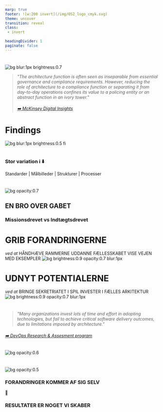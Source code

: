 ```yaml
---
marp: true
footer: ![w:200 invert](/img/OS2_logo_cmyk.svg)
theme: uncover
transition: reveal
class: 
 - invert
 
headingDivider: 1
paginate: false
---
```


#
![bg blur:1px brightness:0.7](https://images.unsplash.com/photo-1515856251934-766e064d7b09?q=80&w=1335&auto=format&fit=crop&ixlib=rb-4.0.3&ixid=M3wxMjA3fDB8MHxwaG90by1wYWdlfHx8fGVufDB8fHx8fA%3D%3D)

> _"The architecture function is often seen as inseparable from essential governance and compliance requirements. However, reducing the role of architecture to a compliance function or separating it from day-to-day operations confines its value to a policing entity or an abstract function in an ivory tower."_
> 
> ###### [:arrow_right: McKinsey Digital Insights](https://www.mckinsey.com/capabilities/mckinsey-digital/our-insights/tech-forward/quantum-technology-use-cases-as-fuel-for-value-in-finance)
<!-- 
Fælleskabet har fået en Enterprise Arkitekt. Både produkterne bestyrelsen og medlemmerne.

- Det skal i blive vant til og det skal produkterne lige vænne sig til.

- Jeg har været inviteret ind i en delmængde af produkterne - ad-hoc

- Jeg har opdaget nogle ting-->
# Findings
![bg blur:1px brightness:0.5 fi](https://images.pexels.com/photos/577585/pexels-photo-577585.jpeg?auto=compress&cs=tinysrgb&w=1260&h=750&dpr=1)

#
### Stor variation i :arrow_down:

Standarder | Målbilleder | Strukturer | Processer
<!-- 
- Produkterne er meget uens og leverandørerne ligeså

- Der anvendes ikke mange fælles standarder eller processer for udvikling eller leverance

- Der er forskellige målbilleder for et sundt produkt er og hvordan man kommer derhen uden egentlige metrikker

- Der arbejdes meget forskelligt med dokumentation og transparens

- Genbrug: Der er ikke meget genbrug, produkterne er samlede omkring enkelte leverandørers ydelser der for det meste leverer store monolitter
-->

#
![bg opacity:0.7](https://images.unsplash.com/photo-1535214650615-40b65942085a?q=80&w=1170&auto=format&fit=crop&ixlib=rb-4.0.3&ixid=M3wxMjA3fDB8MHxwaG90by1wYWdlfHx8fGVufDB8fHx8fA%3D%3D)

## EN BRO OVER GABET

### Missionsdrevet vs Indtægtsdrevet


# GRIB FORANDRINGERNE 
*ved at*
HÅNDHÆVE RAMMERNE
UDDANNE FÆLLESSKABET
VISE VEJEN MED EKSEMPLER
![bg brightness:0.9  opacity:0.7  blur:1px](https://images.unsplash.com/photo-1474631245212-32dc3c8310c6?q=80&w=1324&auto=format&fit=crop&ixlib=rb-4.0.3&ixid=M3wxMjA3fDB8MHxwaG90by1wYWdlfHx8fGVufDB8fHx8fA%3D%3D)


# UDNYT POTENTIALERNE
*ved at*
BRINGE SEKRETRIATET I SPIL
INVESTER I FÆLLES ARKITEKTUR
![bg brightness:0.9  opacity:0.7  blur:1px](https://images.unsplash.com/photo-1544027993-37dbfe43562a?q=80&w=1170&auto=format&fit=crop&ixlib=rb-4.0.3&ixid=M3wxMjA3fDB8MHxwaG90by1wYWdlfHx8fGVufDB8fHx8fA%3D%3D)

#
> *"Many organizations invest lots of time and effort in adopting technologies, but fail to achieve critical software delivery outcomes, due to limitations imposed by architecture."*

###### [➡️ DevOps Research & Assesment program](https://dora.dev/)
![bg opacity:0.6](https://images.unsplash.com/photo-1539598978120-7d2f5251837c?q=80&w=1287&auto=format&fit=crop&ixlib=rb-4.0.3&ixid=M3wxMjA3fDB8MHxwaG90by1wYWdlfHx8fGVufDB8fHx8fA%3D%3D)

#
![bg opacity:0.5](https://images.unsplash.com/photo-1541888946425-d81bb19240f5?q=80&w=2070&auto=format&fit=crop&ixlib=rb-4.0.3&ixid=M3wxMjA3fDB8MHxwaG90by1wYWdlfHx8fGVufDB8fHx8fA%3D%3D)
### FORANDRINGER KOMMER AF SIG SELV

🔷
 
### RESULTATER ER NOGET VI SKABER
